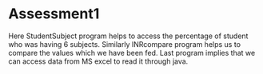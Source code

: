 # Assessment1
Here StudentSubject program helps to access the percentage of student who was having 6 subjects.
Similarly INRcompare program helps us to compare the values which we have been fed.
Last program implies that we can access data from MS excel to read it through java.
